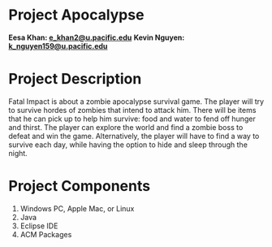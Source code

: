 # Project Apocalypse 
**Eesa Khan: e_khan2@u.pacific.edu**
**Kevin Nguyen: k_nguyen159@u.pacific.edu**

# Project Description
Fatal Impact is about a zombie apocalypse survival game. The player will try to survive hordes
of zombies that intend to attack him. There will be items that he can pick up to help him survive:
food and water to fend off hunger and thirst. The player can explore the world and find a zombie boss to defeat and win the game.
Alternatively, the player will have to find a way to survive each day, while having the option to
hide and sleep through the night.

# Project Components
1. Windows PC, Apple Mac, or Linux
2. Java
3. Eclipse IDE
4. ACM Packages

